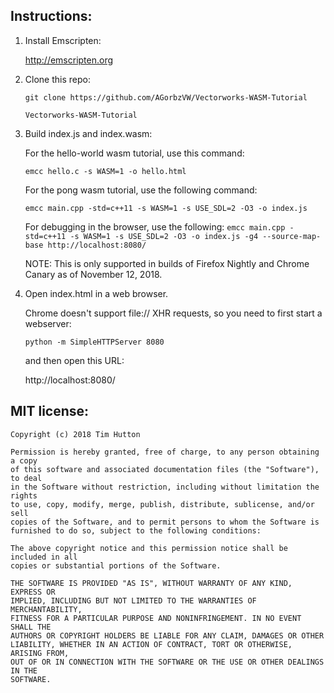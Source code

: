 

Instructions:
-------------

1. Install Emscripten:

    http://emscripten.org

2. Clone this repo:

    ```git clone https://github.com/AGorbzVW/Vectorworks-WASM-Tutorial```
    
    ```Vectorworks-WASM-Tutorial```
    
3. Build index.js and index.wasm:

    For the hello-world wasm tutorial, use this command:
    
    ```emcc hello.c -s WASM=1 -o hello.html```
    
    For the pong wasm tutorial, use the following command: 

    ```emcc main.cpp -std=c++11 -s WASM=1 -s USE_SDL=2 -O3 -o index.js```
    
    For debugging in the browser, use the following:
     ```emcc main.cpp -std=c++11 -s WASM=1 -s USE_SDL=2 -O3 -o index.js -g4 --source-map-base http://localhost:8080/```
     
     NOTE: This is only supported in builds of Firefox Nightly and Chrome Canary as of November 12, 2018.

4. Open index.html in a web browser.

    Chrome doesn't support file:// XHR requests, so you need to first start a webserver:

    ```python -m SimpleHTTPServer 8080```

    and then open this URL:

    http://localhost:8080/


MIT license:
----------------

```
Copyright (c) 2018 Tim Hutton

Permission is hereby granted, free of charge, to any person obtaining a copy
of this software and associated documentation files (the "Software"), to deal
in the Software without restriction, including without limitation the rights
to use, copy, modify, merge, publish, distribute, sublicense, and/or sell
copies of the Software, and to permit persons to whom the Software is
furnished to do so, subject to the following conditions:

The above copyright notice and this permission notice shall be included in all
copies or substantial portions of the Software.

THE SOFTWARE IS PROVIDED "AS IS", WITHOUT WARRANTY OF ANY KIND, EXPRESS OR
IMPLIED, INCLUDING BUT NOT LIMITED TO THE WARRANTIES OF MERCHANTABILITY,
FITNESS FOR A PARTICULAR PURPOSE AND NONINFRINGEMENT. IN NO EVENT SHALL THE
AUTHORS OR COPYRIGHT HOLDERS BE LIABLE FOR ANY CLAIM, DAMAGES OR OTHER
LIABILITY, WHETHER IN AN ACTION OF CONTRACT, TORT OR OTHERWISE, ARISING FROM,
OUT OF OR IN CONNECTION WITH THE SOFTWARE OR THE USE OR OTHER DEALINGS IN THE
SOFTWARE.
```
